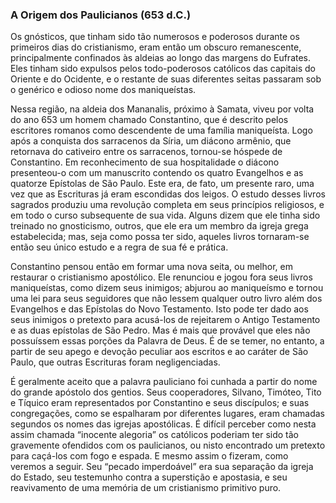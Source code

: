 ### A Origem dos Paulicianos (653 d.C.) 

Os gnósticos, que tinham sido tão numerosos e poderosos durante os primeiros dias do cristianismo, eram então um obscuro remanescente, principalmente confinados às aldeias ao longo das margens do Eufrates. Eles tinham sido expulsos pelos todo-poderosos católicos das capitais do Oriente e do Ocidente, e o restante de suas diferentes seitas passaram sob o genérico e odioso nome dos maniqueístas.

Nessa região, na aldeia dos Mananalis, próximo à Samata, viveu por volta do ano 653 um homem chamado Constantino, que é descrito pelos escritores romanos como descendente de uma família maniqueísta. Logo após a conquista dos sarracenos da Síria, um diácono armênio, que retornava do cativeiro entre os sarracenos, tornou-se hóspede de Constantino. Em reconhecimento de sua hospitalidade o diácono presenteou-o com um manuscrito contendo os quatro Evangelhos e as quatorze Epístolas de São Paulo. Este era, de fato, um presente raro, uma vez que as Escrituras já eram escondidas dos leigos. O estudo desses livros sagrados produziu uma revolução completa em seus princípios religiosos, e em todo o curso subsequente de sua vida. Alguns dizem que ele tinha sido treinado no gnosticismo, outros, que ele era um membro da igreja grega estabelecida; mas, seja como possa ter sido, aqueles livros tornaram-se então seu único estudo e a regra de sua fé e prática.

Constantino pensou então em formar uma nova seita, ou melhor, em restaurar o cristianismo apostólico. Ele renunciou e jogou fora seus livros maniqueístas, como dizem seus inimigos; abjurou ao maniqueísmo e tornou uma lei para seus seguidores que não lessem qualquer outro livro além dos Evangelhos e das Epístolas do Novo Testamento. Isto pode ter dado aos seus inimigos o pretexto para acusá-los de rejeitarem o Antigo Testamento e as duas epístolas de São Pedro. Mas é mais que provável que eles não possuíssem essas porções da Palavra de Deus. É de se temer, no entanto, a partir de seu apego e devoção peculiar aos escritos e ao caráter de São Paulo, que outras Escrituras foram negligenciadas.

É geralmente aceito que a palavra pauliciano foi cunhada a partir do nome do grande apóstolo dos gentios. Seus cooperadores, Silvano, Timóteo, Tito e Tíquico eram representados por Constantino e seus discípulos; e suas congregações, como se espalharam por diferentes lugares, eram chamadas segundos os nomes das igrejas apostólicas. É difícil perceber como nesta assim chamada “inocente alegoria” os católicos poderiam ter sido tão gravemente ofendidos com os paulicianos, ou nisto encontrado um pretexto para caçá-los com fogo e espada. E mesmo assim o fizeram, como veremos a seguir. Seu “pecado imperdoável” era sua separação da igreja do Estado, seu testemunho contra a superstição e apostasia, e seu reavivamento de uma memória de um cristianismo primitivo puro.